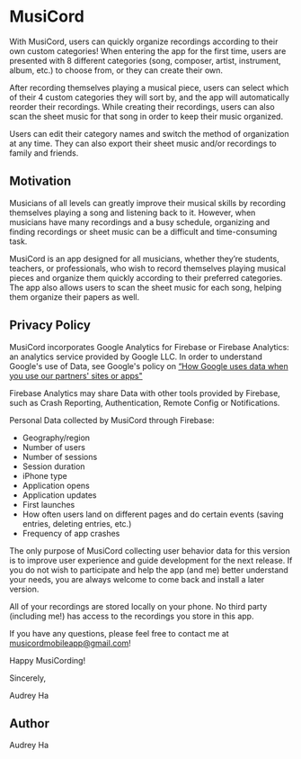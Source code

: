 # MusiCord
With MusiCord, users can quickly organize recordings according to their own custom categories! When entering the app for the first time, users are presented with 8 different categories (song, composer, artist, instrument, album, etc.) to choose from, or they can create their own. 

After recording themselves playing a musical piece, users can select which of their 4 custom categories they will sort by, and the app will automatically reorder their recordings. While creating their recordings, users can also scan the sheet music for that song in order to keep their music organized.

Users can edit their category names and switch the method of organization at any time. They can also export their sheet music and/or recordings to family and friends.

## Motivation
Musicians of all levels can greatly improve their musical skills by recording themselves playing a song and listening back to it. However, when musicians have many recordings and a busy schedule, organizing and finding recordings or sheet music can be a difficult and time-consuming task. 

MusiCord is an app designed for all musicians, whether they’re students, teachers, or professionals, who wish to record themselves playing musical pieces and organize them quickly according to their preferred categories. The app also allows users to scan the sheet music for each song, helping them organize their papers as well.

## Privacy Policy
MusiCord incorporates Google Analytics for Firebase or Firebase Analytics: an analytics service provided by Google LLC. In order to understand Google's use of Data, see Google's policy on
[“How Google uses data when you use our partners' sites or apps"](https://www.google.com/policies/privacy/partners/)

Firebase Analytics may share Data with other tools provided by Firebase, such as Crash Reporting, Authentication, Remote Config or Notifications.

Personal Data collected by MusiCord through Firebase:
- Geography/region
- Number of users
- Number of sessions
- Session duration
- iPhone type
- Application opens
- Application updates
- First launches
- How often users land on different pages and do certain events (saving entries, deleting entries, etc.)
- Frequency of app crashes

The only purpose of MusiCord collecting user behavior data for this version is to improve user experience and guide development for the next release. If you do not wish to participate and help the app (and me) better understand your needs, you are always welcome to come back and install a later version.

All of your recordings are stored locally on your phone. No third party (including me!) has access to the recordings you store in this app.

If you have any questions, please feel free to contact me at musicordmobileapp@gmail.com!

Happy MusiCording!

Sincerely, 

Audrey Ha

## Author
Audrey Ha
